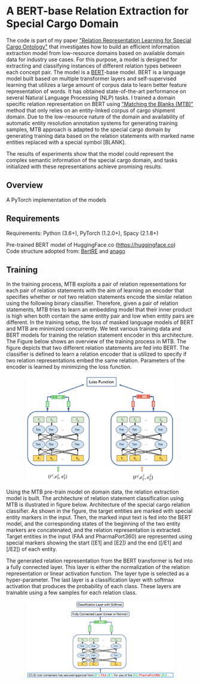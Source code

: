 # A BERT-base Relation Extraction for Special Cargo Domain

The code is part of my paper ["Relation Representation Learning for Special Cargo Ontology"](https://scholar.google.com/citations?user=DNUz3o4AAAAJ&hl=en&authuser=1) that investigates how to build an efficient information extraction model from low-resource domains based on available domain data for industry use cases. For this purpose, a model is designed for extracting and classifying instances of different relation types between each concept pair.
The model is a [BERT](https://arxiv.org/abs/1810.04805)-base model. BERT is a language model built based on multiple transformer layers and self-supervised learning that utilizes a large amount of corpus data to learn better feature representation of words. It has obtained state-of-the-art performance on several Natural Language Processing (NLP) tasks. I trained a domain specific relation representation on BERT using ["Matching the Blanks (MTB)"](https://arxiv.org/abs/1906.03158) method that only relies on an entity-linked corpus of cargo shipment domain. Due to the low-resource nature of the domain and availability of automatic entity resolution annotation systems for generating training samples, MTB approach is adapted to the special cargo domain by generating training data based on the relation statements with marked name entities replaced with a special symbol [BLANK].

The results of experiments show that the model could represent the complex semantic information of the special cargo domain, and tasks initialized with these representations achieve promising results.

## Overview
A PyTorch implementation of the models 
## Requirements
Requirements: Python (3.6+), PyTorch (1.2.0+), Spacy (2.1.8+)  

Pre-trained BERT model of HuggingFace.co (https://huggingface.co)   
Code structure adopted from:
[BertRE](https://github.com/plkmo/BERT-Relation-Extraction) and [anago](https://github.com/huggingface/hmtl)

## Training 

In the training process, MTB exploits a pair of relation representations for each pair of relation statements with the aim of learning an encoder that specifies whether or not two relation statements encode the similar relation using the following binary classifier. Therefore, given a pair of relation statements, MTB tries to learn an embedding model that their inner product is high when both contain the same entity pair and low when entity pairs are different. In the training setup, the loss of masked language models of BERT and MTB are minimized concurrently. We test various training data and BERT models for training the relation statement encoder in this architecture. The Figure below shows an overview of the training process in MTB. The figure depicts that two different relation statements are fed into BERT. The classifier is defined to learn a relation encoder that is utilized to specify if two relation representations embed the same relation. Parameters of the encoder is learned by minimizing the loss function.

<p align="center">
<img src="https://github.com/VahidehReshadat/CargoRelationExtraction/blob/master/Bert_Imags/Presentation1-5.jpg" alt="overview of the training process with MTB" width="400"/>
</p>

Using the MTB pre-train model on domain data, the relation extraction model is built. The architecture of relation statement classification using MTB is illustrated in figure below. Architecture of the special cargo relation classifier. As shown in the figure, the target entities are marked with special entity markers in the input. Then, the marked input text is fed into the BERT model, and the corresponding states of the beginning of the two entity markers are concatenated, and the relation representation is extracted. Target entities in the input (FAA and PharmaPort360) are represented using special markers showing the start ([E1] and [E2]) and the end ([/E1] and [/E2]) of each entity. 

The generated relation representation from the BERT transformer is fed into a fully connected layer. This layer is either the normalization of the relation representation or linear activation function. The layer type is selected as a hyper-parameter. The last layer is a classification layer with softmax activation that produces the probability of each class. These layers are trainable using a few samples for each relation class.

<p align="center">
<img src="https://github.com/VahidehReshadat/CargoRelationExtraction/blob/master/Bert_Imags/BERT Classifier.jpg" alt="overview of the training process with MTB" width="400"/>
</p>



